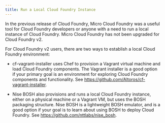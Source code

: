 ```yaml
---
title: Run a Local Cloud Foundry Instance
---
```

In the previous release of Cloud Foundry, Micro Cloud Foundry was a useful tool for Cloud Foundry developers or anyone with a need to run a local instance of Cloud Foundry. Micro Cloud Foundry has not been upgraded for Cloud Foundry v2.  


For  Cloud Foundry v2 users, there are two ways to establish a local Cloud Foundry environment:

* cf-vagrant-installer uses Chef to provision a Vagrant virtual machine and load Cloud Foundry components. The Vagrant installer is a good option if your primary goal is an environment for exploring Cloud Foundry components and functionality.  See  https://github.com/Altoros/cf-vagrant-installer.

* Nise BOSH also provisions and runs a local Cloud Foundry instance, either on a physical machine or a Vagrant VM, but uses the BOSH packaging structure.  Nise BOSH is a lightweight BOSH emulator, and is a good option if your goal is to learn about using BOSH to  deploy Cloud Foundry. See https://github.com/nttlabs/nise_bosh.


